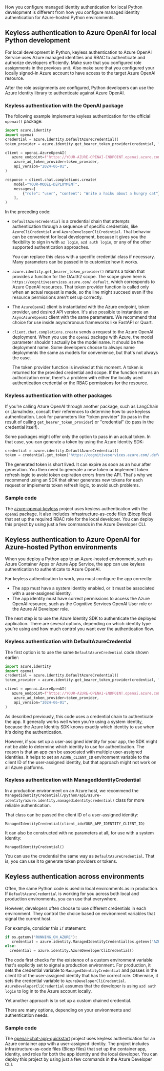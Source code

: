 How you configure managed identity authentication for local Python development is different from how you configure managed identity authentication for Azure-hosted Python environments.

## Keyless authentication to Azure OpenAI for local Python development

For local development in Python, keyless authentication to Azure OpenAI Service uses Azure managed identities and RBAC to authenticate and authorize developers efficiently. Make sure that you configured role assignments in the previous unit. Also make sure that you configured your locally signed-in Azure account to have access to the target Azure OpenAI resource.

After the role assignments are configured, Python developers can use the Azure Identity library to authenticate against Azure OpenAI.

### Keyless authentication with the OpenAI package

The following example implements keyless authentication for the official `openai()` package:

```python
import azure.identity
import openai
credential = azure.identity.DefaultAzureCredential()
token_provider = azure.identity.get_bearer_token_provider(credential, "https://cognitiveservices.azure.com/.default")

client = openai.AzureOpenAI(   
   azure_endpoint=f"https://YOUR-AZURE-OPENAI-ENDPOINT.openai.azure.com",
    azure_ad_token_provider=token_provider,
    api_version="2024-06-01",
)

response = client.chat.completions.create(
    model="YOUR-MODEL-DEPLOYMENT", 
    messages=[
        {"role": "user", "content": "Write a haiku about a hungry cat"},
    ],
)
```

In the preceding code:

- `DefaultAzureCredential` is a credential chain that attempts authentication through a sequence of specific credentials, like `AzureCliCredential` and `AzureDeveloperCliCredential`. That behavior can be convenient for local development, because it gives you the flexibility to sign in with `az login`, `azd auth login`, or any of the other supported authentication approaches.

  You can replace this class with a specific credential class if necessary. Many parameters can be passed in to customize how it works.
- `azure.identity.get_bearer_token_provider()` returns a token that provides a function for the OAuth2 scope. The scope given here is `https://cognitiveservices.azure.com/.default`, which corresponds to Azure OpenAI resources. That token provider function is called only when an actual request is made, so the line might succeed even if the resource permissions aren't set up correctly.
- The `AzureOpenAI` client is instantiated with the Azure endpoint, token provider, and desired API version. It's also possible to instantiate an `AsyncAzureOpenAI` client with the same parameters. We recommend that choice for use inside asynchronous frameworks like FastAPI or Quart.
- `client.chat.completions.create` sends a request to the Azure OpenAI deployment. When you use the `openai` package with Azure, the model parameter shouldn't actually be the model name. It should be the deployment name. Some developers choose to always name deployments the same as models for convenience, but that's not always the case.

  The token provider function is invoked at this moment. A token is returned for the provided credential and scope. If the function returns an authorization error, there's a problem with either the locally used authentication credential or the RBAC permissions for the resource.

### Keyless authentication with other packages

If you're calling Azure OpenAI through another package, such as LangChain or LlamaIndex, consult their references to determine how to use keyless authentication. Look for parameters like "token provider" (to pass in the result of calling `get_bearer_token_provider`) or "credential" (to pass in the credential itself).

Some packages might offer only the option to pass in an actual token. In that case, you can generate a token by using the Azure Identity SDK:

```python
credential = azure.identity.DefaultAzureCredential()
token = credential.get_token("https://cognitiveservices.azure.com/.default")
```

The generated token is short lived. It can expire as soon as an hour after generation. You then need to generate a new token or implement token refresh logic to avoid token expiration errors from the API. That's why we recommend using an SDK that either generates new tokens for each request or implements token refresh logic, to avoid such problems.

### Sample code

The [azure-openai-keyless](https://github.com/Azure-Samples/azure-openai-keyless-python) project uses keyless authentication with the `openai` package. It also includes infrastructure-as-code files (Bicep files) that set up the required RBAC role for the local developer. You can deploy this project by using just a few commands in the Azure Developer CLI.

## Keyless authentication to Azure OpenAI for Azure-hosted Python environments

When you deploy a Python app to an Azure-hosted environment, such as Azure Container Apps or Azure App Service, the app can use keyless authentication to authenticate to Azure OpenAI.

For keyless authentication to work, you must configure the app correctly:

- The app must have a system identity enabled, or it must be associated with a user-assigned identity.
- The app identity must have correct permissions to access the Azure OpenAI resource, such as the Cognitive Services OpenAI User role or the Azure AI Developer role.

The next step is to use the Azure Identity SDK to authenticate the deployed application. There are several options, depending on which identity type you're using and how much control you want over the authentication flow.

### Keyless authentication with DefaultAzureCredential

The first option is to use the same `DefaultAzureCredential` code shown earlier:

```python
import azure.identity
import openai
credential = azure.identity.DefaultAzureCredential()
token_provider = azure.identity.get_bearer_token_provider(credential, "https://cognitiveservices.azure.com/.default")

client = openai.AzureOpenAI(   
   azure_endpoint=f"https://YOUR-AZURE-OPENAI-ENDPOINT.openai.azure.com",
    azure_ad_token_provider=token_provider,
    api_version="2024-06-01",
)
```

As described previously, this code uses a credential chain to authenticate the app. It generally works well when you're using a system identity, because the Azure Identity SDK knows exactly which identity to use when it's doing the authentication.

However, if you set up a user-assigned identity for your app, the SDK might not be able to determine which identity to use for authentication. The reason is that an app can be associated with multiple user-assigned identities. It helps to set an `AZURE_CLIENT_ID` environment variable to the client ID of the user-assigned identity, but that approach might not work on all Azure platforms.

### Keyless authentication with ManagedIdentityCredential

In a production environment on an Azure host, we recommend the `ManagedIdentityCredential(/python/api/azure-identity/azure.identity.managedidentitycredential)` class for more reliable authentication.

That class can be passed the client ID of a user-assigned identity:

`ManagedIdentityCredential(client_id=YOUR_APP_IDENTITY_CLIENT_ID)`

It can also be constructed with no parameters at all, for use with a system identity:

`ManagedIdentityCredential()`

You can use the credential the same way as `DefaultAzureCredential`. That is, you can use it to generate token providers or tokens.

## Keyless authentication across environments

Often, the same Python code is used in local environments as in production. If `DefaultAzureCredential` is working for you across both local and production environments, you can use that everywhere.

However, developers often choose to use different credentials in each environment. They control the choice based on environment variables that signal the current host.

For example, consider this `if` statement:

```python
if os.getenv("RUNNING_ON_AZURE"):
   credential = azure.identity.ManagedIdentityCredential(os.getenv("AZURE_CLIENT_ID"))
else:
  credential = azure.identity.AzureDeveloperCliCredential()

```

The code first checks for the existence of a custom environment variable that's explicitly set to signal a production environment. For production, it sets the credential variable to `ManagedIdentityCredential` and passes in the client ID of the user-assigned identity that has the correct role. Otherwise, it sets the credential variable to `AzureDeveloperCliCredential`. `AzureDeveloperCliCredential` assumes that the developer is using `azd auth login` to log in to the Azure account locally.

Yet another approach is to set up a custom chained credential.

There are many options, depending on your environments and authentication needs.

### Sample code

The [openai-chat-app-quickstart](https://github.com/Azure-Samples/openai-chat-app-quickstart) project uses keyless authentication for an Azure container app with a user-assigned identity. The project includes infrastructure-as-code files (Bicep files) that set up the container app, identity, and roles for both the app identity and the local developer. You can deploy this project by using just a few commands in the Azure Developer CLI.

